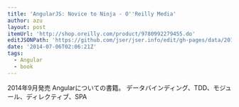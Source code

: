 ```yaml
---
title: 'AngularJS: Novice to Ninja - O''Reilly Media'
author: azu
layout: post
itemUrl: 'http://shop.oreilly.com/product/9780992279455.do'
editJSONPath: 'https://github.com/jser/jser.info/edit/gh-pages/data/2014/07/index.json'
date: '2014-07-06T02:06:21Z'
tags:
  - Angular
  - book
---
```

2014年9月発売
Angularについての書籍。
データバインディング、TDD、モジュール、ディレクティブ、SPA
